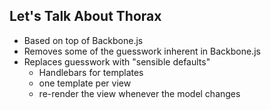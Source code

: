 ##  Let's Talk About Thorax

* Based on top of Backbone.js
* Removes some of the guesswork inherent in Backbone.js
* Replaces guesswork with "sensible defaults"
    * Handlebars for templates
    * one template per view
    * re-render the view whenever the model changes
